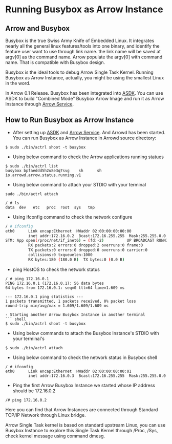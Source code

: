 # Running Busybox as Arrow Instance

## Arrow and Busybox
Busybox is the true Swiss Army Knife of Embedded Linux. It integrates nearly all the general linux features/tools into one binary, and identify the feature user want to use through link name. the link name will be saved at argv[0] as the command name. Arrow populate the argv[0] with command name. That is compatible with Busybox design.

Busybox is the ideal tools to debug Arrow Single Task Kernel. Running Busybox as Arrow Instance, actually, you might be using the smallest Linux in the word.

In Arrow 0.1 Release. Busybox has been integrated into [ASDK](Walnux/Atools/tree/master/ASDK). You can use ASDK to build "Combined Mode" Busybox Arrow Image and run it as Arrow Instance through [Arrow Service](arrowd/edit/master/README.md). 

## How to Run Busybox as Arrow Instance
- After setting up [ASDK](Walnux/Atools/tree/master/ASDK) and [Arrow Service](arrowd/edit/master/README.md). And Arrowd has been started. You can run Busybox as Arrow Instance in Arrowd source directory:

```shell
$ sudo ./bin/actrl shoot -t busybox
```

- Using below command to check the Arrow applications running statues

``` shell
$ sudo ./bin/actrl list
busybox bpfaeddd5h2u8e3q7svg    sh      sh      io.arrowd.arrow.status.running.v1
```

- Using below command to attach your STDIO with your terminal

``` shell
sudo ./bin/actrl attach

/ # ls
data  dev   etc   proc  root  sys   tmp
```

- Using ifconfig command to check the network configure

``` sh
/ # ifconfig
eth0      Link encap:Ethernet  HWaddr 02:00:00:00:00:00  
          inet addr:172.16.0.2  Bcast:172.16.255.255  Mask:255.255.0.0
STM: App open(/proc/net/if_inet6) = (fd:-2)          UP BROADCAST RUNNING MULTICAST  MTU:1500  Metric:1
          RX packets:2 errors:0 dropped:2 overruns:0 frame:0
          TX packets:0 errors:0 dropped:0 overruns:0 carrier:0
          collisions:0 txqueuelen:1000 
          RX bytes:180 (180.0 B)  TX bytes:0 (0.0 B)
```

- ping HostOS to check the network status

```shell
/ # ping 172.16.0.1
PING 172.16.0.1 (172.16.0.1): 56 data bytes
64 bytes from 172.16.0.1: seq=0 ttl=64 time=1.609 ms

--- 172.16.0.1 ping statistics ---
1 packets transmitted, 1 packets received, 0% packet loss
round-trip min/avg/max = 1.609/1.609/1.609 ms

- Starting another Arrow Busybox Instance in another terminal
``` shell
$ sudo ./bin/actrl shoot -t busybox
```

- Using below commands to attach the Busybox Instance's STDIO with your terminal's

``` shell
$ sudo ./bin/actrl attach
```

- Using below command to check the network status in Busybox shell

``` shell
/ # ifconfig
eth0      Link encap:Ethernet  HWaddr 02:00:00:00:00:01  
          inet addr:172.16.0.3  Bcast:172.16.255.255  Mask:255.255.0.0
```

- Ping the first Arrow Busybox Instance we started whose IP address should be 172.16.0.2
```
/# ping 172.16.0.2
```
Here you can find that Arrow Instances are connected through Standard TCP/IP Network through Linux bridge. 

Arrow Single Task kernel is based on standard upstream Linux, you can use Busybox Instance to explore this Single Task Kernel through /Proc, /Sys, check kernel message using command dmesg.

